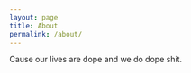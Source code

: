 ```yaml
---
layout: page
title: About
permalink: /about/
---
```


Cause our lives are dope and we do dope shit.
